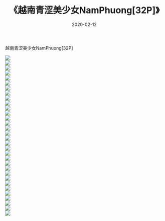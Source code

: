 ﻿---
layout: post
title:  《越南青涩美少女NamPhuong[32P]》
date:   2020-02-12
img: http://pic.660000.xyz/1:down/唯美/2020/越南青涩美少女NamPhuong[32P]/000.jpg
categories: [美女, 清纯, 唯美]
---

越南青涩美少女NamPhuong[32P]

  ![](http://pic.660000.xyz/1:down/唯美/2020/越南青涩美少女NamPhuong[32P]/001.jpg) <br> ![](http://pic.660000.xyz/1:down/唯美/2020/越南青涩美少女NamPhuong[32P]/002.jpg) <br> ![](http://pic.660000.xyz/1:down/唯美/2020/越南青涩美少女NamPhuong[32P]/003.jpg) <br> ![](http://pic.660000.xyz/1:down/唯美/2020/越南青涩美少女NamPhuong[32P]/004.jpg) <br> ![](http://pic.660000.xyz/1:down/唯美/2020/越南青涩美少女NamPhuong[32P]/005.jpg) <br> ![](http://pic.660000.xyz/1:down/唯美/2020/越南青涩美少女NamPhuong[32P]/006.jpg) <br> ![](http://pic.660000.xyz/1:down/唯美/2020/越南青涩美少女NamPhuong[32P]/007.jpg) <br> ![](http://pic.660000.xyz/1:down/唯美/2020/越南青涩美少女NamPhuong[32P]/008.jpg) <br> ![](http://pic.660000.xyz/1:down/唯美/2020/越南青涩美少女NamPhuong[32P]/009.jpg) <br> ![](http://pic.660000.xyz/1:down/唯美/2020/越南青涩美少女NamPhuong[32P]/010.jpg) <br> ![](http://pic.660000.xyz/1:down/唯美/2020/越南青涩美少女NamPhuong[32P]/011.jpg) <br> ![](http://pic.660000.xyz/1:down/唯美/2020/越南青涩美少女NamPhuong[32P]/012.jpg) <br> ![](http://pic.660000.xyz/1:down/唯美/2020/越南青涩美少女NamPhuong[32P]/013.jpg) <br> ![](http://pic.660000.xyz/1:down/唯美/2020/越南青涩美少女NamPhuong[32P]/014.jpg) <br> ![](http://pic.660000.xyz/1:down/唯美/2020/越南青涩美少女NamPhuong[32P]/015.jpg) <br> ![](http://pic.660000.xyz/1:down/唯美/2020/越南青涩美少女NamPhuong[32P]/016.jpg) <br> ![](http://pic.660000.xyz/1:down/唯美/2020/越南青涩美少女NamPhuong[32P]/017.jpg) <br> ![](http://pic.660000.xyz/1:down/唯美/2020/越南青涩美少女NamPhuong[32P]/018.jpg) <br> ![](http://pic.660000.xyz/1:down/唯美/2020/越南青涩美少女NamPhuong[32P]/019.jpg) <br> ![](http://pic.660000.xyz/1:down/唯美/2020/越南青涩美少女NamPhuong[32P]/020.jpg) <br> ![](http://pic.660000.xyz/1:down/唯美/2020/越南青涩美少女NamPhuong[32P]/021.jpg) <br> ![](http://pic.660000.xyz/1:down/唯美/2020/越南青涩美少女NamPhuong[32P]/022.jpg) <br> ![](http://pic.660000.xyz/1:down/唯美/2020/越南青涩美少女NamPhuong[32P]/023.jpg) <br> ![](http://pic.660000.xyz/1:down/唯美/2020/越南青涩美少女NamPhuong[32P]/024.jpg) <br> ![](http://pic.660000.xyz/1:down/唯美/2020/越南青涩美少女NamPhuong[32P]/025.jpg) <br> ![](http://pic.660000.xyz/1:down/唯美/2020/越南青涩美少女NamPhuong[32P]/026.jpg) <br> ![](http://pic.660000.xyz/1:down/唯美/2020/越南青涩美少女NamPhuong[32P]/027.jpg) <br> ![](http://pic.660000.xyz/1:down/唯美/2020/越南青涩美少女NamPhuong[32P]/028.jpg) <br> ![](http://pic.660000.xyz/1:down/唯美/2020/越南青涩美少女NamPhuong[32P]/029.jpg) <br> ![](http://pic.660000.xyz/1:down/唯美/2020/越南青涩美少女NamPhuong[32P]/030.jpg) <br> ![](http://pic.660000.xyz/1:down/唯美/2020/越南青涩美少女NamPhuong[32P]/031.jpg) <br> ![](http://pic.660000.xyz/1:down/唯美/2020/越南青涩美少女NamPhuong[32P]/032.jpg) <br>